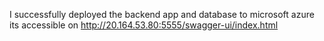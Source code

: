 I successfully deployed the backend app and database to microsoft azure
its accessible on http://20.164.53.80:5555/swagger-ui/index.html
